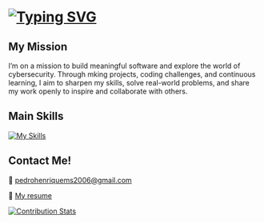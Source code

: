 # [![Typing SVG](https://readme-typing-svg.demolab.com?font=Fira+Code&weight=900&size=27&duration=4500&pause=1000&color=EF5D04&vCenter=true&width=435&lines=Hi+Pedro+Sousa+Here+%3A%29)](https://git.io/typing-svg)

## My Mission

I’m on a mission to build meaningful software and explore the world of cybersecurity. Through mking projects, coding challenges, and continuous learning, I aim to sharpen my skills, solve real-world problems, and share my work openly to inspire and collaborate with others.

## Main Skills

[![My Skills](https://skillicons.dev/icons?i=c,cs,dotnet,git,java,js,linux,mysql,php,rust,tailwind,py,kali&perline=12)](https://skillicons.dev)

## Contact Me!
📍 pedrohenriquems2006@gmail.com

📝 
<a href="https://drive.google.com/file/d/1Csam6otcYaidddFwTeaOawSxTEAdvva6/view?usp=sharing" target="_blank">
  My resume
</a>

[![Contribution Stats](https://github-contribution-stats.vercel.app/api/?username=lorddashme)](https://github.com/LordDashMe/github-contribution-stats/)


